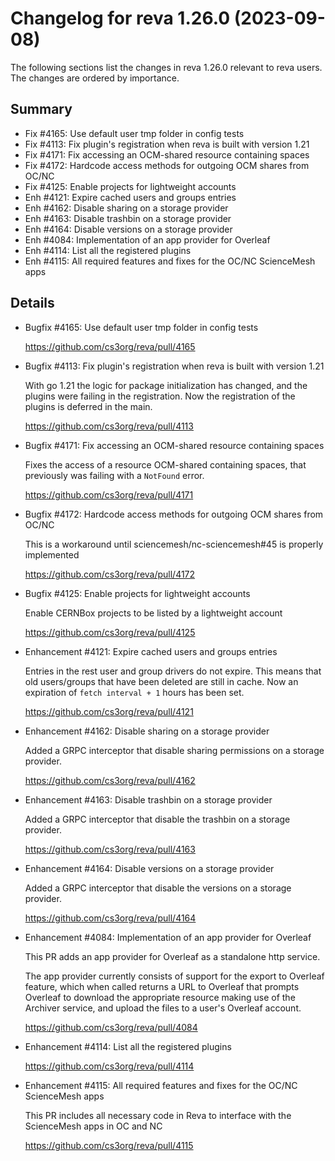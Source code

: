 Changelog for reva 1.26.0 (2023-09-08)
=======================================

The following sections list the changes in reva 1.26.0 relevant to
reva users. The changes are ordered by importance.

Summary
-------

 * Fix #4165: Use default user tmp folder in config tests
 * Fix #4113: Fix plugin's registration when reva is built with version 1.21
 * Fix #4171: Fix accessing an OCM-shared resource containing spaces
 * Fix #4172: Hardcode access methods for outgoing OCM shares from OC/NC
 * Fix #4125: Enable projects for lightweight accounts
 * Enh #4121: Expire cached users and groups entries
 * Enh #4162: Disable sharing on a storage provider
 * Enh #4163: Disable trashbin on a storage provider
 * Enh #4164: Disable versions on a storage provider
 * Enh #4084: Implementation of an app provider for Overleaf
 * Enh #4114: List all the registered plugins
 * Enh #4115: All required features and fixes for the OC/NC ScienceMesh apps

Details
-------

 * Bugfix #4165: Use default user tmp folder in config tests

   https://github.com/cs3org/reva/pull/4165

 * Bugfix #4113: Fix plugin's registration when reva is built with version 1.21

   With go 1.21 the logic for package initialization has changed, and the plugins were failing in
   the registration. Now the registration of the plugins is deferred in the main.

   https://github.com/cs3org/reva/pull/4113

 * Bugfix #4171: Fix accessing an OCM-shared resource containing spaces

   Fixes the access of a resource OCM-shared containing spaces, that previously was failing with
   a `NotFound` error.

   https://github.com/cs3org/reva/pull/4171

 * Bugfix #4172: Hardcode access methods for outgoing OCM shares from OC/NC

   This is a workaround until sciencemesh/nc-sciencemesh#45 is properly implemented

   https://github.com/cs3org/reva/pull/4172

 * Bugfix #4125: Enable projects for lightweight accounts

   Enable CERNBox projects to be listed by a lightweight account

   https://github.com/cs3org/reva/pull/4125

 * Enhancement #4121: Expire cached users and groups entries

   Entries in the rest user and group drivers do not expire. This means that old users/groups that
   have been deleted are still in cache. Now an expiration of `fetch interval + 1` hours has been
   set.

   https://github.com/cs3org/reva/pull/4121

 * Enhancement #4162: Disable sharing on a storage provider

   Added a GRPC interceptor that disable sharing permissions on a storage provider.

   https://github.com/cs3org/reva/pull/4162

 * Enhancement #4163: Disable trashbin on a storage provider

   Added a GRPC interceptor that disable the trashbin on a storage provider.

   https://github.com/cs3org/reva/pull/4163

 * Enhancement #4164: Disable versions on a storage provider

   Added a GRPC interceptor that disable the versions on a storage provider.

   https://github.com/cs3org/reva/pull/4164

 * Enhancement #4084: Implementation of an app provider for Overleaf

   This PR adds an app provider for Overleaf as a standalone http service.

   The app provider currently consists of support for the export to Overleaf feature, which when
   called returns a URL to Overleaf that prompts Overleaf to download the appropriate resource
   making use of the Archiver service, and upload the files to a user's Overleaf account.

   https://github.com/cs3org/reva/pull/4084

 * Enhancement #4114: List all the registered plugins

   https://github.com/cs3org/reva/pull/4114

 * Enhancement #4115: All required features and fixes for the OC/NC ScienceMesh apps

   This PR includes all necessary code in Reva to interface with the ScienceMesh apps in OC and NC

   https://github.com/cs3org/reva/pull/4115



